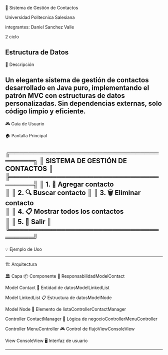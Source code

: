 📱 Sistema de Gestión de Contactos

Universidad Politecnica Salesiana

integrantes: Daniel Sanchez Valle 

2 ciclo 

Estructura de Datos
----------------------------------------------------------------------------------------------------------------

🎯 Descripción

Un elegante sistema de gestión de contactos desarrollado en Java puro, implementando el patrón MVC con estructuras de datos personalizadas. Sin dependencias externas, solo código limpio y eficiente.
----------------------------------------------------------------------------------------------------------------

🎮 Guía de Usuario

🏠 Pantalla Principal

╔══════════════════════════════════════╗
║   SISTEMA DE GESTIÓN DE CONTACTOS    ║
╠══════════════════════════════════════╣
║  1. 📝 Agregar contacto      
                                       ║
║  2. 🔍 Buscar contacto 
                                       ║
║  3. 🗑️  Eliminar contacto  
                                       ║
║  4. 📋 Mostrar todos los contactos  
║
║  5. 🚪 Salir                         ║
╚══════════════════════════════════════╝
----------------------------------------------------------------------------------------------------------------
💡 Ejemplo de Uso








----------------------------------------------------------------------------------------------------------------
🏗️ Arquitectura


🏛️ Capa                                   📦 Componente                  🎯 ResponsabilidadModelContact   

Model                                       Contact                       👤 Entidad de datosModelLinkedList

Model                                       LinkedList                    📋 Estructura de datosModelNode

Model                                       Node                          🔗 Elemento de listaControllerContactManager

Controller                                  ContactManager                🧠 Lógica de negocioControllerMenuController

Controller                                  MenuController                🎮 Control de flujoViewConsoleView

View                                        ConsoleView                   🖥️ Interfaz de usuario



----------------------------------------------------------------------------------------------------------------
